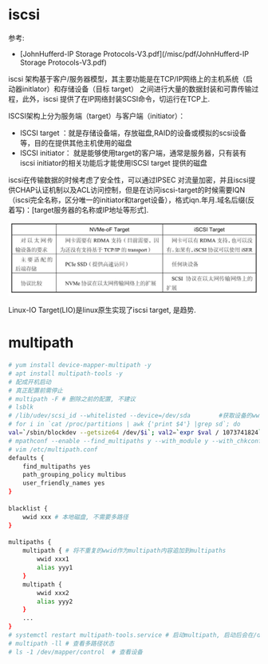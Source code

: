 # iscsi
参考:
- [JohnHufferd-IP Storage Protocols-V3.pdf](/misc/pdf/JohnHufferd-IP Storage Protocols-V3.pdf)

iscsi 架构基于客户/服务器模型，其主要功能是在TCP/IP网络上的主机系统（启动器initlator）和存储设备（目标 target） 之间进行大量的数据封装和可靠传输过程，此外，iscsi 提供了在IP网络封装SCSI命令，切运行在TCP上.

ISCSI架构上分为服务端（target）与客户端（initiator）：
- ISCSI target ：就是存储设备端，存放磁盘,RAID的设备或模拟的scsi设备等，目的在提供其他主机使用的磁盘
- ISCSI initiator： 就是能够使用target的客户端，通常是服务器，只有装有iscsi initiator的相关功能后才能使用ISCSI target 提供的磁盘

iscsi在传输数据的时候考虑了安全性，可以通过IPSEC 对流量加密，并且iscsi提供CHAP认证机制以及ACL访问控制，但是在访问iscsi-target的时候需要IQN（iscsi完全名称，区分唯一的initiator和target设备），格式iqn.年月.域名后缀(反着写)：[target服务器的名称或IP地址等形式].

![在以太网上比较NVMe-oF Target和iSCSI Target](/misc/img/io/Image00099.jpg)

Linux-IO Target(LIO)是linux原生实现了iscsi target, 是趋势.

# multipath
```sh
# yum install device-mapper-multipath -y
# apt install multipath-tools -y
# 配成开机启动
# 真正配置前需停止
# multipath -F # 删除之前的配置, 不建议
# lsblk
# /lib/udev/scsi_id --whitelisted --device=/dev/sda        #获取设备的wwid
# for i in `cat /proc/partitions | awk {'print $4'} |grep sd`; do
val=`/sbin/blockdev --getsize64 /dev/$i`; val2=`expr $val / 1073741824`; echo "/dev/$i:$val2 `/lib/udev/scsi_id -gud /dev/$i`"; done # 获取所有lun的wwid, VMware   Virtual disk没有wwid
# mpathconf --enable --find_multipaths y --with_module y --with_chkconfig y # 生成multipath.conf文件. 没删除过配置时不用重新生成
# vim /etc/multipath.conf
defaults {
	find_multipaths yes
	path_grouping_policy multibus
	user_friendly_names yes
}

blacklist {
	wwid xxx # 本地磁盘, 不需要多路径
}

multipaths {
	multipath { # 将不重复的wwid作为multipath内容追加到multipaths
		wwid xxx1
		alias yyy1
	}
	multipath {
		wwid xxx2
		alias yyy2
	}
	...
}
# systemctl restart multipath-tools.service # 启动multipath, 启动后会在/dev/mapper下生成多路径逻辑盘(即/dev/dm*), 此时盘权限全部都是root用户, 有文章介绍要通过udev来修改权限, 不知能否通过chown修改.
# multipath -ll # 查看多路径状态
# ls -1 /dev/mapper/control  # 查看设备
```